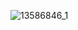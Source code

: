 ![13586846_1](https://user-images.githubusercontent.com/73453028/157002633-2bd1b78a-ddfc-40d4-be3e-11957e02a76c.jpg)
